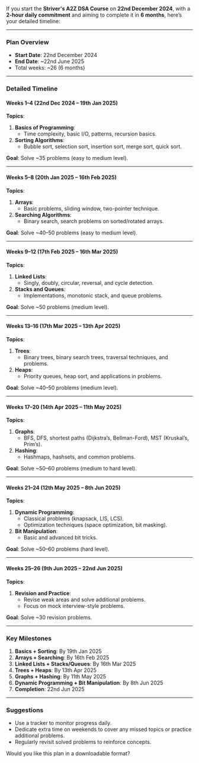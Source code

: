 If you start the **Striver's A2Z DSA Course** on **22nd December 2024**, with a **2-hour daily commitment** and aiming to complete it in **6 months**, here’s your detailed timeline:

---

### **Plan Overview**

- **Start Date**: 22nd December 2024
- **End Date**: ~22nd June 2025
- Total weeks: ~26 (6 months)

---

### **Detailed Timeline**

#### **Weeks 1–4 (22nd Dec 2024 – 19th Jan 2025)**

**Topics**:

1. **Basics of Programming**:
   - Time complexity, basic I/O, patterns, recursion basics.
2. **Sorting Algorithms**:
   - Bubble sort, selection sort, insertion sort, merge sort, quick sort.

**Goal**: Solve ~35 problems (easy to medium level).

---

#### **Weeks 5–8 (20th Jan 2025 – 16th Feb 2025)**

**Topics**:

1. **Arrays**:
   - Basic problems, sliding window, two-pointer technique.
2. **Searching Algorithms**:
   - Binary search, search problems on sorted/rotated arrays.

**Goal**: Solve ~40–50 problems (easy to medium level).

---

#### **Weeks 9–12 (17th Feb 2025 – 16th Mar 2025)**

**Topics**:

1. **Linked Lists**:
   - Singly, doubly, circular, reversal, and cycle detection.
2. **Stacks and Queues**:
   - Implementations, monotonic stack, and queue problems.

**Goal**: Solve ~50 problems (medium level).

---

#### **Weeks 13–16 (17th Mar 2025 – 13th Apr 2025)**

**Topics**:

1. **Trees**:
   - Binary trees, binary search trees, traversal techniques, and problems.
2. **Heaps**:
   - Priority queues, heap sort, and applications in problems.

**Goal**: Solve ~40–50 problems (medium level).

---

#### **Weeks 17–20 (14th Apr 2025 – 11th May 2025)**

**Topics**:

1. **Graphs**:
   - BFS, DFS, shortest paths (Dijkstra’s, Bellman-Ford), MST (Kruskal’s, Prim’s).
2. **Hashing**:
   - Hashmaps, hashsets, and common problems.

**Goal**: Solve ~50–60 problems (medium to hard level).

---

#### **Weeks 21–24 (12th May 2025 – 8th Jun 2025)**

**Topics**:

1. **Dynamic Programming**:
   - Classical problems (knapsack, LIS, LCS).
   - Optimization techniques (space optimization, bit masking).
2. **Bit Manipulation**:
   - Basic and advanced bit tricks.

**Goal**: Solve ~50–60 problems (hard level).

---

#### **Weeks 25–26 (9th Jun 2025 – 22nd Jun 2025)**

**Topics**:

1. **Revision and Practice**:
   - Revise weak areas and solve additional problems.
   - Focus on mock interview-style problems.

**Goal**: Solve ~30 revision problems.

---

### **Key Milestones**

1. **Basics + Sorting**: By 19th Jan 2025
2. **Arrays + Searching**: By 16th Feb 2025
3. **Linked Lists + Stacks/Queues**: By 16th Mar 2025
4. **Trees + Heaps**: By 13th Apr 2025
5. **Graphs + Hashing**: By 11th May 2025
6. **Dynamic Programming + Bit Manipulation**: By 8th Jun 2025
7. **Completion**: 22nd Jun 2025

---

### **Suggestions**

- Use a tracker to monitor progress daily.
- Dedicate extra time on weekends to cover any missed topics or practice additional problems.
- Regularly revisit solved problems to reinforce concepts.

Would you like this plan in a downloadable format?
